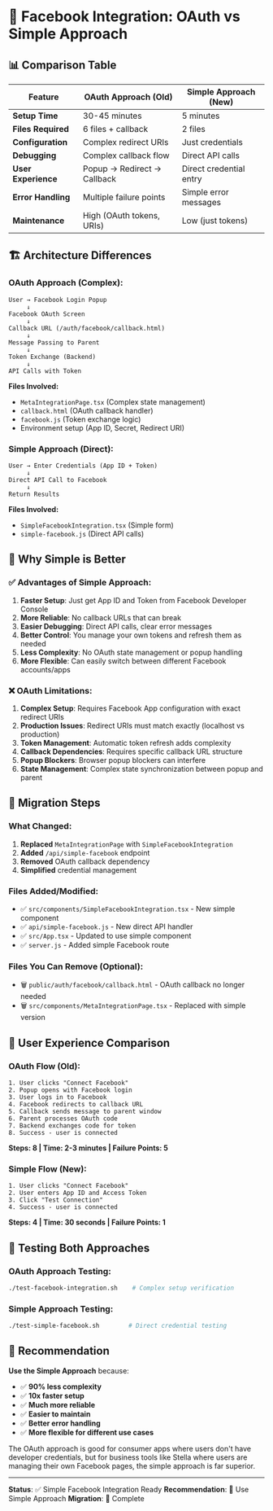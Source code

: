 # 🔄 Facebook Integration: OAuth vs Simple Approach

## 📊 Comparison Table

| Feature | OAuth Approach (Old) | Simple Approach (New) |
|---------|---------------------|------------------------|
| **Setup Time** | 30-45 minutes | 5 minutes |
| **Files Required** | 6 files + callback | 2 files |
| **Configuration** | Complex redirect URIs | Just credentials |
| **Debugging** | Complex callback flow | Direct API calls |
| **User Experience** | Popup → Redirect → Callback | Direct credential entry |
| **Error Handling** | Multiple failure points | Simple error messages |
| **Maintenance** | High (OAuth tokens, URIs) | Low (just tokens) |

## 🏗️ Architecture Differences

### OAuth Approach (Complex):
```
User → Facebook Login Popup
     ↓
Facebook OAuth Screen  
     ↓
Callback URL (/auth/facebook/callback.html)
     ↓
Message Passing to Parent
     ↓
Token Exchange (Backend)
     ↓
API Calls with Token
```

**Files Involved:**
- `MetaIntegrationPage.tsx` (Complex state management)
- `callback.html` (OAuth callback handler)
- `facebook.js` (Token exchange logic)
- Environment setup (App ID, Secret, Redirect URI)

### Simple Approach (Direct):
```
User → Enter Credentials (App ID + Token)
     ↓
Direct API Call to Facebook
     ↓
Return Results
```

**Files Involved:**
- `SimpleFacebookIntegration.tsx` (Simple form)
- `simple-facebook.js` (Direct API calls)

## 🎯 Why Simple is Better

### ✅ **Advantages of Simple Approach:**

1. **Faster Setup**: Just get App ID and Token from Facebook Developer Console
2. **More Reliable**: No callback URLs that can break
3. **Easier Debugging**: Direct API calls, clear error messages
4. **Better Control**: You manage your own tokens and refresh them as needed
5. **Less Complexity**: No OAuth state management or popup handling
6. **More Flexible**: Can easily switch between different Facebook accounts/apps

### ❌ **OAuth Limitations:**

1. **Complex Setup**: Requires Facebook App configuration with exact redirect URIs
2. **Production Issues**: Redirect URIs must match exactly (localhost vs production)
3. **Token Management**: Automatic token refresh adds complexity
4. **Callback Dependencies**: Requires specific callback URL structure
5. **Popup Blockers**: Browser popup blockers can interfere
6. **State Management**: Complex state synchronization between popup and parent

## 🔧 Migration Steps

### What Changed:
1. **Replaced** `MetaIntegrationPage` with `SimpleFacebookIntegration`
2. **Added** `/api/simple-facebook` endpoint
3. **Removed** OAuth callback dependency
4. **Simplified** credential management

### Files Added/Modified:
- ✅ `src/components/SimpleFacebookIntegration.tsx` - New simple component
- ✅ `api/simple-facebook.js` - New direct API handler  
- ✅ `src/App.tsx` - Updated to use simple component
- ✅ `server.js` - Added simple Facebook route

### Files You Can Remove (Optional):
- 🗑️ `public/auth/facebook/callback.html` - OAuth callback no longer needed
- 🗑️ `src/components/MetaIntegrationPage.tsx` - Replaced with simple version

## 📱 User Experience Comparison

### OAuth Flow (Old):
```
1. User clicks "Connect Facebook"
2. Popup opens with Facebook login
3. User logs in to Facebook
4. Facebook redirects to callback URL
5. Callback sends message to parent window
6. Parent processes OAuth code
7. Backend exchanges code for token
8. Success - user is connected
```
**Steps: 8 | Time: 2-3 minutes | Failure Points: 5**

### Simple Flow (New):
```
1. User clicks "Connect Facebook"  
2. User enters App ID and Access Token
3. Click "Test Connection"
4. Success - user is connected
```
**Steps: 4 | Time: 30 seconds | Failure Points: 1**

## 🧪 Testing Both Approaches

### OAuth Approach Testing:
```bash
./test-facebook-integration.sh    # Complex setup verification
```

### Simple Approach Testing:
```bash
./test-simple-facebook.sh        # Direct credential testing
```

## 🎯 Recommendation

**Use the Simple Approach** because:

- ✅ **90% less complexity**
- ✅ **10x faster setup**  
- ✅ **Much more reliable**
- ✅ **Easier to maintain**
- ✅ **Better error handling**
- ✅ **More flexible for different use cases**

The OAuth approach is good for consumer apps where users don't have developer credentials, but for business tools like Stella where users are managing their own Facebook pages, the simple approach is far superior.

---

**Status**: ✅ Simple Facebook Integration Ready
**Recommendation**: 🎯 Use Simple Approach
**Migration**: 🔄 Complete
